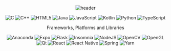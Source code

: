 <div align=center>
  
![header](https://capsule-render.vercel.app/api?type=waving&color=gradient&customColorList=2&height=350&section=header&text=SUDO%20BEEN&fontSize=90&desc=super%20dope%20developer%20Jaebeen&descAlignY=65)


  
![C](https://img.shields.io/badge/c-%2300599C.svg?style=flat-square&logo=c&logoColor=white)
![C++](https://img.shields.io/badge/c++-%2300599C.svg?style=flat-square&logo=c%2B%2B&logoColor=white)
![HTML5](https://img.shields.io/badge/html5-%23E34F26.svg?style=flat-square&logo=html5&logoColor=white)
![Java](https://img.shields.io/badge/java-%23ED8B00.svg?style=flat-square&logo=java&logoColor=white)
![JavaScript](https://img.shields.io/badge/javascript-%23323330.svg?style=flat-square&logo=javascript&logoColor=%23F7DF1E)
![Kotlin](https://img.shields.io/badge/kotlin-%230095D5.svg?style=flat-square&logo=kotlin&logoColor=white)
![Python](https://img.shields.io/badge/python-3670A0?style=flat-square&logo=python&logoColor=ffdd54)
![TypeScript](https://img.shields.io/badge/typescript-%23007ACC.svg?style=flat-square&logo=typescript&logoColor=white)

Frameworks, Platforms and Libraries

![Anaconda](https://img.shields.io/badge/Anaconda-%2344A833.svg?style=flat-square&logo=anaconda&logoColor=white)
![Expo](https://img.shields.io/badge/expo-1C1E24?style=flat-square&logo=expo&logoColor=#D04A37)
![Flask](https://img.shields.io/badge/flask-%23000.svg?style=flat-square&logo=flask&logoColor=white)
![Insomnia](https://img.shields.io/badge/Insomnia-white?style=flat-square&logo=insomnia&logoColor=5849BE)
![NodeJS](https://img.shields.io/badge/node.js-6DA55F?style=flat-square&logo=node.js&logoColor=white)
![OpenCV](https://img.shields.io/badge/opencv-%23white.svg?style=flat-square&logo=opencv&logoColor=white)
![OpenGL](https://img.shields.io/badge/OpenGL-%23FFFFFF.svg?style=flat-square&logo=opengl)
![Qt](https://img.shields.io/badge/Qt-%23217346.svg?style=flat-square&logo=Qt&logoColor=white)
![React](https://img.shields.io/badge/react-%2320232a.svg?style=flat-square&logo=react&logoColor=%2361DAFB)
![React Native](https://img.shields.io/badge/react_native-%2320232a.svg?style=flat-square&logo=react&logoColor=%2361DAFB)
![Spring](https://img.shields.io/badge/spring-%236DB33F.svg?style=flat-square&logo=spring&logoColor=white)
![Yarn](https://img.shields.io/badge/yarn-%232C8EBB.svg?style=flat-square&logo=yarn&logoColor=white)
</div>
